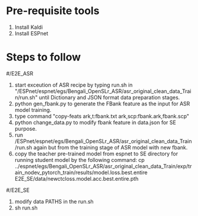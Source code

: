 # Pre-requisite tools
1. Install Kaldi
2. Install ESPnet

# Steps to follow
#/E2E_ASR
1. start exceution of ASR recipe by typing run.sh in "/ESPnet/espnet/egs/Bengali_OpenSLr_ASR/asr_original_clean_data_Train/run.sh" until Dictionary and JSON format data preparation stages.
2. python gen_fbank.py to generate the FBank feature as the input for ASR model training.
3. type command "copy-feats ark,t:fbank.txt ark,scp:fbank.ark,fbank.scp"
4. python change_data.py to modify fbank feature in data.json for SE purpose.
5. run /ESPnet/espnet/egs/Bengali_OpenSLr_ASR/asr_original_clean_data_Train/run.sh again but from the training stage of ASR model with new fbank.
6. copy the teacher pre-trained model from espnet to SE directory for running student model by the following command:
cp ../espnet/egs/Bengali_OpenSLr_ASR/asr_original_clean_data_Train/exp/train_nodev_pytorch_train/results/model.loss.best.entire E2E_SE/data/newctcloss.model.acc.best.entire.pth

#/E2E_SE
1. modify data PATHS in the run.sh
2. sh run.sh 

